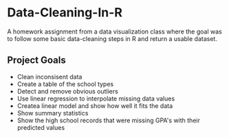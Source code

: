 # Data-Cleaning-In-R
A homework assignment from a data visualization class where the goal was to follow some basic data-cleaning steps in R and return a usable dataset.

## Project Goals
- Clean inconsisent data
- Create a table of the school types
- Detect and remove obvious outliers
- Use linear regression to interpolate missing data values
- Createa linear model and show how well it fits the data
- Show summary statistics
- Show the high school records that were missing GPA's with their predicted values
